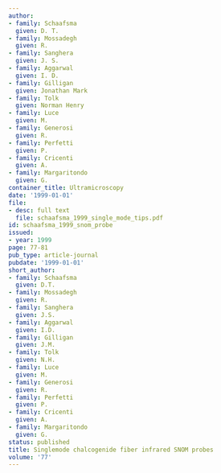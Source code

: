 ```yaml
---
author:
- family: Schaafsma
  given: D. T.
- family: Mossadegh
  given: R.
- family: Sanghera
  given: J. S.
- family: Aggarwal
  given: I. D.
- family: Gilligan
  given: Jonathan Mark
- family: Tolk
  given: Norman Henry
- family: Luce
  given: M.
- family: Generosi
  given: R.
- family: Perfetti
  given: P.
- family: Cricenti
  given: A.
- family: Margaritondo
  given: G.
container_title: Ultramicroscopy
date: '1999-01-01'
file:
- desc: full text
  file: schaafsma_1999_single_mode_tips.pdf
id: schaafsma_1999_snom_probe
issued:
- year: 1999
page: 77-81
pub_type: article-journal
pubdate: '1999-01-01'
short_author:
- family: Schaafsma
  given: D.T.
- family: Mossadegh
  given: R.
- family: Sanghera
  given: J.S.
- family: Aggarwal
  given: I.D.
- family: Gilligan
  given: J.M.
- family: Tolk
  given: N.H.
- family: Luce
  given: M.
- family: Generosi
  given: R.
- family: Perfetti
  given: P.
- family: Cricenti
  given: A.
- family: Margaritondo
  given: G.
status: published
title: Singlemode chalcogenide fiber infrared SNOM probes
volume: '77'
---
```


